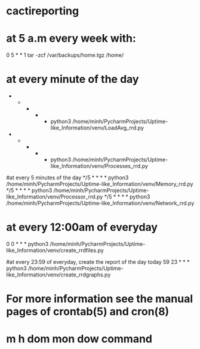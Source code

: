 # cactireporting
# at 5 a.m every week with:
0 5 * * 1 tar -zcf /var/backups/home.tgz /home/
# at every minute of the day 
* * * * * python3 /home/minh/PycharmProjects/Uptime-like_Information/venv/LoadAvg_rrd.py
* * * * * python3 /home/minh/PycharmProjects/Uptime-like_Information/venv/Processes_rrd.py

#at every 5 minutes of the day 
*/5 * * * * python3 /home/minh/PycharmProjects/Uptime-like_Information/venv/Memory_rrd.py
*/5 * * * * python3 /home/minh/PycharmProjects/Uptime-like_Information/venv/Processor_rrd.py
*/5 * * * * python3 /home/minh/PycharmProjects/Uptime-like_Information/venv/Network_rrd.py

# at every 12:00am of everyday 
0 0 * * * python3 /home/minh/PycharmProjects/Uptime-like_Information/venv/create_rrdfiles.py

#at every 23:59 of everyday, create the report of the day today 
59 23 * * * python3 /home/minh/PycharmProjects/Uptime-like_Information/venv/create_rrdgraphs.py

# For more information see the manual pages of crontab(5) and cron(8)
# 
# m h  dom mon dow   command
